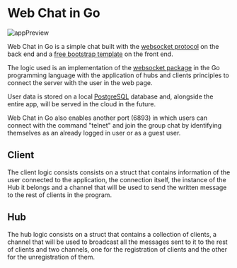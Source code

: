 # Web Chat in Go

![appPreview](https://i.imgur.com/xmZ17sy.gif)

Web Chat in Go is a simple chat built with the [websocket protocol](https://datatracker.ietf.org/doc/html/rfc6455)
on the back end and a [free bootstrap template](https://www.bootdey.com/snippets/view/chat-app)
on the front end.

The logic used is an implementation of the [websocket package](https://github.com/gorilla/websocket)
in the Go programming language with the application of hubs and clients principles
to connect the server with the user in the web page.

User data is stored on a local [PostgreSQL](https://www.postgresql.org/) database
and, alongside the entire app, will be served in the cloud in the future.

Web Chat in Go also enables another port (6893) in which users can connect with
the command "telnet" and join the group chat by identifying themselves as an
already logged in user or as a guest user.

## Client

The client logic consists consists on a struct that contains information of
the user connected to the application, the connection itself, the instance of
the Hub it belongs and a channel that will be used to send the written message
to the rest of clients in the program.

## Hub

The hub logic consists on a struct that contains a collection of clients, a
channel that will be used to broadcast all the messages sent to it to the rest
of clients and two channels, one for the registration of clients and the other
for the unregistration of them.
